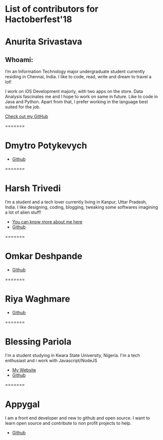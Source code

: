 # List of contributors for Hactoberfest'18

# Anurita Srivastava

## Whoami:
I’m an Information Technology major undergraduate student currently residing in Chennai, India. I like to code, read, write  and dream to travel a lot! 

I work on iOS Development majorly, with two apps on the store. Data Analysis fascinates me and I hope to work on same in future. Like to code in Java and Python. Apart from that, I prefer working in the language best suited for the job.

[Check out my GitHub](https://github.com/AnuritaS/)

=======
# Dmytro Potykevych

- [Github](https://github.com/dbitwy)

=======
# Harsh Trivedi

I’m a student and a tech lover currently living in Kanpur, Uttar Pradesh, India. I like designing, coding, blogging, tweaking some softwares imagining a lot of alien stuff!

- [You can know more about me here](https://harsh98trivedi.github.io/blog/Hello-World)
- [Github](https://github/com/harsh98trivedi)

=======
# Omkar Deshpande

- [Github](https://github.com/omkar-dsd)

=======
# Riya Waghmare

- [Github](https://github.com/RiyaWaghmare)

=======
# Blessing Pariola

I'm a student studying in Kwara State University, Nigeria. I'm a tech enthusiast and i work with Javascript/NodeJS

- [My Website](https://blessing.pario.la)
- [Github](https://github.com/pariola)

=======
# Appygal

I am a front end developer and new to github and open source. I want to learn open source and contribute to non profit projects to help. 

- [Github](https://github.com/appygal)